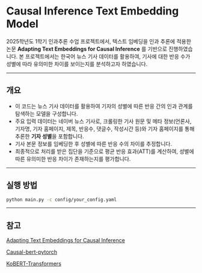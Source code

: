 # Causal Inference Text Embedding Model

2025학년도 1학기 인과추론 수업 프로젝트에서, 텍스트 임베딩을 인과 추론에 적용한 논문 **Adapting Text Embeddings for Causal Inference** 를 기반으로 진행하였습니다. 본 프로젝트에서는 한국어 뉴스 기사 데이터를 활용하여, 기사에 대한 반응 수가 성별에 따라 유의미한 차이를 보이는지를 분석하고자 하였습니다.


---

## 개요

- 이 코드는 뉴스 기사 데이터를 활용하여 기자의 성별에 따른 반응 간의 인과 관계를 탐색하는 모델을 구성합니다.
- 주요 입력 데이터는 네이버 뉴스 기사로, 크롤링한 기사 원문 및 메타 정보(언론사, 기자명, 기자 홈페이지, 제목, 반응수, 댓글수, 작성시간 등)와 기자 홈페이지를 통해 추론한 **기자 성별**을 포함합니다.
- 기사 본문 정보를 임베딩한 후 성별에 따른 반응 수의 차이를 추정합니다.
- 최종적으로 처리를 받은 집단을 기준으로 평균 반응 효과(ATT)를 계산하여, 성별에 따른 유의미한 반응 차이가 존재하는지를 평가합니다. 
---

## 실행 방법

```bash
python main.py -c config/your_config.yaml
```


---

## 참고

[Adapting Text Embeddings for Causal Inference](https://arxiv.org/pdf/1905.12741)

[Causal-bert-pytorch](https://github.com/rpryzant/causal-bert-pytorch)

[KoBERT-Transformers](https://github.com/monologg/KoBERT-Transformers)